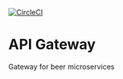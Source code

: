 [![CircleCI](https://circleci.com/gh/MrSkinface/ms-gateway/tree/dev.svg?style=svg)](https://circleci.com/gh/MrSkinface/ms-gateway/tree/dev)

# API Gateway
Gateway for beer microservices